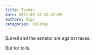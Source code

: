 ```yaml
---
title: Taxman
date: 2021-06-12 12:37:09
authors: Ripp
categories: Holiday
---
```


 Burrell and the senator are against taxes.

But for tolls.